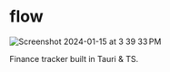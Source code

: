 # flow
![Screenshot 2024-01-15 at 3 39 33 PM](https://github.com/unexex/flow/assets/72946059/a390d46c-2da2-4af3-8e0d-bf5057e55040)

Finance tracker built in Tauri & TS.
